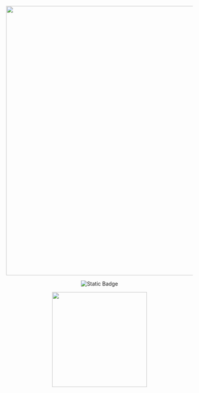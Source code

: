 <p align="center">
      <img src="https://i.ibb.co/VgqLdNG/lr-logo.png" width="726">
</p>

<p align="center">
   <img alt="Static Badge" src="https://img.shields.io/badge/Asm-FASM-blue?label=Asm&labelColor=%231303fc&color=%23ffffff">
</p>


<p align= "center">
  <img src="https://i.ibb.co/m4sSS7G/in_progress_no_back.gif" width=256>
</p>
